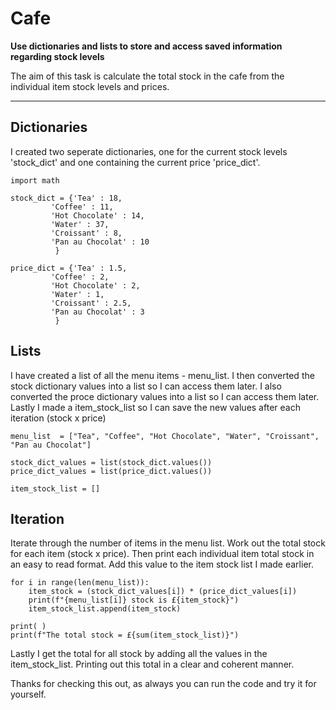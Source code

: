 # Cafe
**Use dictionaries and lists to store and access saved information regarding stock levels**

The aim of this task is calculate the total stock in the cafe from the individual item stock levels and prices.

---
## Dictionaries

I created two seperate dictionaries, one for the current stock levels 'stock_dict' and one containing the current price 'price_dict'.

    import math

    stock_dict = {'Tea' : 18,
             'Coffee' : 11, 
             'Hot Chocolate' : 14,
             'Water' : 37,
             'Croissant' : 8,
             'Pan au Chocolat' : 10
              }

    price_dict = {'Tea' : 1.5,
             'Coffee' : 2, 
             'Hot Chocolate' : 2,
             'Water' : 1,
             'Croissant' : 2.5,
             'Pan au Chocolat' : 3
              }

## Lists

I have created a list of all the menu items - menu_list. 
I then converted the stock dictionary values into a list so I can access them later.
I also converted the proce dictionary values into a list so I can access them later.
Lastly I made a item_stock_list so I can save the new values after each iteration (stock x price)

    menu_list  = ["Tea", "Coffee", "Hot Chocolate", "Water", "Croissant", "Pan au Chocolat"]

    stock_dict_values = list(stock_dict.values())
    price_dict_values = list(price_dict.values())

    item_stock_list = []

## Iteration

Iterate through the number of items in the menu list.
Work out the total stock for each item (stock  x price).
Then print each individual item total stock in an easy to read format. 
Add this value to the item stock list I made earlier. 

    for i in range(len(menu_list)):
        item_stock = (stock_dict_values[i]) * (price_dict_values[i])
        print(f"{menu_list[i]} stock is £{item_stock}")
        item_stock_list.append(item_stock)

    print( )
    print(f"The total stock = £{sum(item_stock_list)}")

Lastly I get the total for all stock by adding all the values in the item_stock_list.
Printing out this total in a clear and coherent manner. 


Thanks for checking this out, as always you can run the code and try it for yourself.
